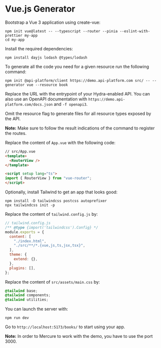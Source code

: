 # Vue.js Generator

Bootstrap a Vue 3 application using create-vue:

```console
npm init vue@latest -- --typescript --router --pinia --eslint-with-prettier my-app
cd my-app
```

Install the required dependencies:

```console
npm install dayjs lodash @types/lodash
```

To generate all the code you need for a given resource run the following command:

```console
npm init @api-platform/client https://demo.api-platform.com src/ -- --generator vue --resource book
```

Replace the URL with the entrypoint of your Hydra-enabled API.
You can also use an OpenAPI documentation with `https://demo.api-platform.com/docs.json` and `-f openapi3`.

Omit the resource flag to generate files for all resource types exposed by the API.

**Note:** Make sure to follow the result indications of the command to register the routes.

Replace the content of `App.vue` with the following code:

```html
// src/App.vue
<template>
  <RouterView />
</template>

<script setup lang="ts">
import { RouterView } from "vue-router";
</script>
```

Optionally, install Tailwind to get an app that looks good:

```console
npm install -D tailwindcss postcss autoprefixer
npx tailwindcss init -p
```

Replace the content of `tailwind.config.js` by:

```js
// tailwind.config.js
/** @type {import('tailwindcss').Config} */
module.exports = {
  content: [
    "./index.html",
    "./src/**/*.{vue,js,ts,jsx,tsx}",
  ],
  theme: {
    extend: {},
  },
  plugins: [],
};
```

Replace the content of `src/assets/main.css` by:

```css
@tailwind base;
@tailwind components;
@tailwind utilities;
```

You can launch the server with:

```console
npm run dev
```

Go to `http://localhost:5173/books/` to start using your app.

**Note:** In order to Mercure to work with the demo, you have to use the port 3000.
